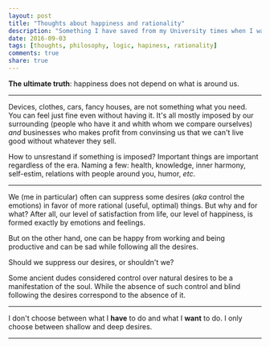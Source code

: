 ```yaml
---
layout: post
title: "Thoughts about happiness and rationality"
description: "Something I have saved from my University times when I was interested in philosophy. Part 3."
date: 2016-09-03
tags: [thoughts, philosophy, logic, hapiness, rationality]
comments: true
share: true
---
```


**The ultimate truth**: happiness does not depend on what is around us.

---

Devices, clothes, cars, fancy houses, are not something what you need. You can feel just fine even without having it. It's all mostly imposed by our surrounding (people who have it and whith whom we compare ourselves) *and* businesses who makes profit from convinsing us that we can't live good without whatever they sell.

How to unsrestand if something is imposed? Important things are important regardless of the era. Naming a few: health, knowledge, inner harmony, self-estim, relations with people around you, humor, *etc*. 

---

We (me in particular) often can suppress some desires (*aka* control the emotions) in favor of more rational (useful, optimal) things. But why and for what? After all, our level of satisfaction from life, our level of happiness, is formed exactly by emotions and feelings.

But on the other hand, one can be happy from working and being productive and can be sad while following all the desires. 

Should we suppress our desires, or shouldn't we? 

Some ancient dudes considered control over natural desires to be a manifestation of the soul. While the absence of such control and blind following the desires correspond to the absence of it.

---

I don't choose between what I **have** to do and what I **want** to do. I only choose between shallow and deep desires.

---


